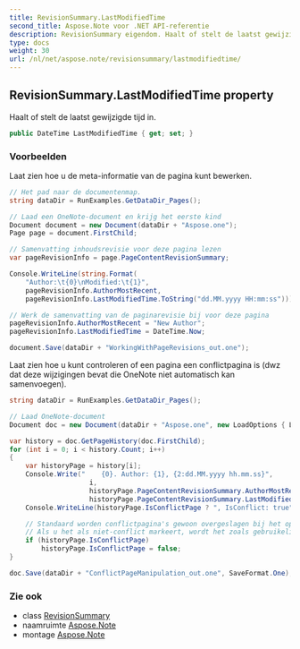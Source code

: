 ```yaml
---
title: RevisionSummary.LastModifiedTime
second_title: Aspose.Note voor .NET API-referentie
description: RevisionSummary eigendom. Haalt of stelt de laatst gewijzigde tijd in.
type: docs
weight: 30
url: /nl/net/aspose.note/revisionsummary/lastmodifiedtime/
---
```

## RevisionSummary.LastModifiedTime property

Haalt of stelt de laatst gewijzigde tijd in.

```csharp
public DateTime LastModifiedTime { get; set; }
```

### Voorbeelden

Laat zien hoe u de meta-informatie van de pagina kunt bewerken.

```csharp
// Het pad naar de documentenmap.
string dataDir = RunExamples.GetDataDir_Pages();

// Laad een OneNote-document en krijg het eerste kind           
Document document = new Document(dataDir + "Aspose.one");
Page page = document.FirstChild;

// Samenvatting inhoudsrevisie voor deze pagina lezen
var pageRevisionInfo = page.PageContentRevisionSummary;

Console.WriteLine(string.Format(
    "Author:\t{0}\nModified:\t{1}",
    pageRevisionInfo.AuthorMostRecent,
    pageRevisionInfo.LastModifiedTime.ToString("dd.MM.yyyy HH:mm:ss")));

// Werk de samenvatting van de paginarevisie bij voor deze pagina
pageRevisionInfo.AuthorMostRecent = "New Author";
pageRevisionInfo.LastModifiedTime = DateTime.Now;

document.Save(dataDir + "WorkingWithPageRevisions_out.one");
```

Laat zien hoe u kunt controleren of een pagina een conflictpagina is (dwz dat deze wijzigingen bevat die OneNote niet automatisch kan samenvoegen).

```csharp
string dataDir = RunExamples.GetDataDir_Pages();

// Laad OneNote-document
Document doc = new Document(dataDir + "Aspose.one", new LoadOptions { LoadHistory = true });

var history = doc.GetPageHistory(doc.FirstChild);
for (int i = 0; i < history.Count; i++)
{
    var historyPage = history[i];
    Console.Write("    {0}. Author: {1}, {2:dd.MM.yyyy hh.mm.ss}",
                    i,
                    historyPage.PageContentRevisionSummary.AuthorMostRecent,
                    historyPage.PageContentRevisionSummary.LastModifiedTime);
    Console.WriteLine(historyPage.IsConflictPage ? ", IsConflict: true" : string.Empty);

    // Standaard worden conflictpagina's gewoon overgeslagen bij het opslaan.
    // Als u het als niet-conflict markeert, wordt het zoals gebruikelijk in de geschiedenis opgeslagen.
    if (historyPage.IsConflictPage)
        historyPage.IsConflictPage = false;
}

doc.Save(dataDir + "ConflictPageManipulation_out.one", SaveFormat.One);
```

### Zie ook

* class [RevisionSummary](../)
* naamruimte [Aspose.Note](../../revisionsummary/)
* montage [Aspose.Note](../../../)


